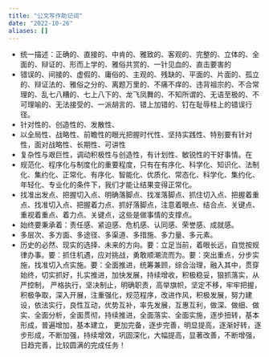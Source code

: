 ```yaml
---
title: "公文写作助记词"
date: "2022-10-26"
aliases: []
---
```

- 统一描述：正确的、直接的、中肯的、雅致的、客观的、完整的、立体的、全面的、辩证的、形而上学的、雅俗共赏的、一针见血的、直击要害的
- 错误的、间接的、虚假的、庸俗的、主观的、残缺的、平面的、片面的、孤立的、辩证法的、雅俗之分的、离题万里的、不痛不痒的、违背祖宗的、不合常理的、乱七八糟的、七上八下的、龙飞凤舞的、不知所谓的、无语至极的、不可理喻的、无法接受的、一派胡言的、错上加错的、钉在耻辱柱上的错误行径。
- 针对性的、创造性的、发散性、
- 以全局性、战略性、前瞻性的眼光把握时代性、坚持实践性、特别要有针对性，面对战略性、长期性、可讲性
- 复杂性与艰巨性，调动积极性与创造性，有计划性、敏锐性的干好事情。在
- 规范化、程序化与制度化的重要程度，只有在有序化、科学化、知识化、法制化、集约化、正常化、有序化、智能化、优质化、常态化、科学化、集约化、年轻化、专业化的条件下，我们才能让结果变得正常化。
- 找准出发点、把握切入点、明确落脚点、找准落脚点、抓住切入点、把握着重点、找准切入点、把握着力点、抓好落脚点，注意着眼点、结合点、关键点、重视着重点、着力点、关键点，这些是做事情的支撑点。
- 始终要秉承着：责任感、紧迫感、危机感、认同感、荣誉感、成就感。
- 多层次、多方面、多途径、多渠道、多措施、多力量、多元素。
- 历史的必然、现实的选择、未来的方向。要：立足当前，着眼长远，自觉按规律办事。要：抓住机遇，应对挑战，勇敢顺潮流而为。要：突出重点，分步实施，找准切入点实施。要：全面推进，统筹兼顾，综合治理，融入其中，贯穿始终，切实抓好，扎实推进，加快发展，持续增收，积极稳妥，狠抓落实，从严控制， 严格执行，坚决制止，明确职责，高举旗帜，坚定不移，牢牢把握，积极争取，深入开展，注重强化，规范程序，改进作风，积极发展，努力建设，依法实行，良性互动，优势互补，率先发展，互惠互利，做深、做细、做实、全面分析，全面贯彻，持续推进，全面落实、全面实施，逐步扭转，基本形成，普遍增加，基本建立， 更加完备，逐步完善，明显提高，逐渐好转，逐步形成，不断加强，持续增效，巩固深化，大幅提高，显著改善，不断增强，日趋完善，比较圆满的完成任务！
